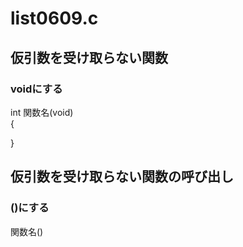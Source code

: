 # list0609.c  
## 仮引数を受け取らない関数
### voidにする
int 関数名(void)  
{  

}

## 仮引数を受け取らない関数の呼び出し
### ()にする  
関数名()  
